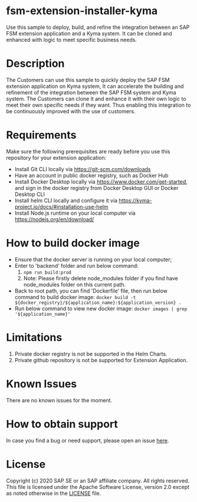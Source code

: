 # fsm-extension-installer-kyma
Use this sample to deploy, build, and refine the integration between an SAP FSM extension application and a Kyma system. It can be cloned and enhanced with logic to meet specific business needs.

# Description
The Customers can use this sample to quickly deploy the SAP FSM extension application on Kyma system, It can accelerate the building and refinement of the integration between the SAP FSM system and Kyma system. The Customers can clone it and enhance it with their own logic to meet their own specific needs if they want. Thus enabling this integration to be continuously improved with the use of customers.

# Requirements
Make sure the following prerequisites are ready before you use this repository for your extension application:
* Install Git CLI locally via https://git-scm.com/downloads
* Have an account in public docker registry, such as Docker Hub
* Install Docker Desktop locally via https://www.docker.com/get-started, and sign in the docker registry from Docker Desktop GUI or Docker Desktop CLI
* Install helm CLI locally and configure it via https://kyma-project.io/docs/#installation-use-helm
* Install Node.js runtime on your local computer via https://nodejs.org/en/download/

# How to build docker image
* Ensure that the docker server is running on your local computer;
* Enter to 'backend' folder and run below command:
  1. `npm run build:prod`
  2. Note: Please firstly delete node_modules folder if you find have node_modules folder on this current path.
* Back to root path, you can find 'Dockerfile' file, then run below command to build docker image:
  `docker build -t ${docker_registry}/${application_name}:${application_version} .`
* Run below command to view new docker image:
  `docker images | grep '${application_name}'`

# Limitations
1. Private docker registry is not be supported in the Helm Charts.
2. Private github repository is not be supported for Extension Application.

# Known Issues
There are no known issues for the moment.

# How to obtain support
In case you find a bug or need support, please open an issue [here](https://github.com/SAP-samples/fsm-extension-installer-for-kyma/issues/new).

# License
Copyright (c) 2020 SAP SE or an SAP affiliate company. All rights reserved. This file is licensed under the Apache Software License, version 2.0 except as noted otherwise in the [LICENSE](./LICENSE) file.
